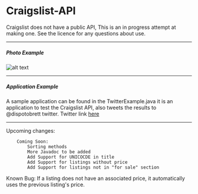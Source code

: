 # Craigslist-API
Craigslist does not have a public API,
This is an in progress attempt at making one.
See the licence for any questions about use.
<hr>
<h5>Photo Example</h5>

![alt text](https://i.imgur.com/LGYMp8T.png)

<hr>
<h5>Application Example</h5>
A sample application can be found in the TwitterExample.java 
it is an application to test the Craigslist API, also tweets the results to @dispotobrett twitter. 
Twitter link <a href="twitter.com/dispotobrett">here </a>

<hr>
Upcoming changes:

		Coming Soon:
			Sorting methods
			More Javadoc to be added
			Add Support for UNICOCDE in title
			Add Support for listings without price
			Add Support for listings not in "for sale" section
Known Bug:
	If a listing does not have an associated price, it automatically uses the previous listing's price. 
